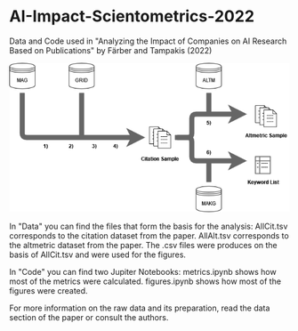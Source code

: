 # AI-Impact-Scientometrics-2022
Data and Code used in "Analyzing the Impact of Companies on AI Research Based on Publications" by Färber and Tampakis (2022)

<img src="DataAndMethod.png" title="Schematic overview of the data preparation pipeline">

In "Data" you can find the files that form the basis for the analysis:
AllCit.tsv corresponds to the citation dataset from the paper.
AllAlt.tsv corresponds to the altmetric dataset from the paper.
The .csv files were produces on the basis of AllCit.tsv and were used for the figures.

In "Code" you can find two Jupiter Notebooks:
metrics.ipynb shows how most of the metrics were calculated.
figures.ipynb shows how most of the figures were created.

For more information on the raw data and its preparation, read the data section of the paper or consult the authors.

